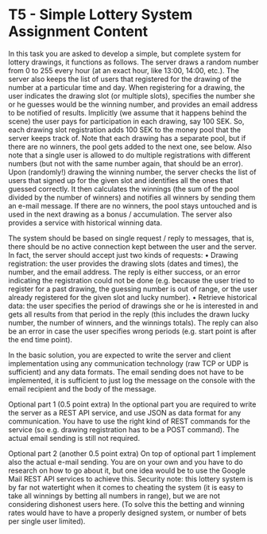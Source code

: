 # T5 - Simple Lottery System Assignment Content
In this task you are asked to develop a simple, but complete system for lottery drawings, it functions as follows. The server draws a random number from 0 to 255 every hour (at an exact hour, like 13:00, 14:00, etc.).
The server also keeps the list of users that registered for the drawing of the number at a particular time and day. When registering for a drawing, the user indicates the drawing slot (or multiple slots), specifies the number she or he guesses would be the winning number, and provides an email address to be notified of results.
Implicitly (we assume that it happens behind the scene) the user pays for participation in each drawing, say 100 SEK. So, each drawing slot registration adds 100 SEK to the money pool that the server keeps track of. Note that each drawing has a separate pool, but if there are no winners, the pool gets added to the next one, see below. Also note that a single user is allowed to do multiple registrations with different numbers (but not with the same number again, that should be an error).
Upon (randomly!) drawing the winning number, the server checks the list of users that signed up for the given slot and identifies all the ones that guessed correctly. It then calculates the winnings (the sum of the pool divided by the number of winners) and notifies all winners by sending them an e-mail message. If there are no winners, the pool stays untouched and is used in the next drawing as a bonus / accumulation. The server also provides a service with historical winning data.

The system should be based on single request / reply to messages, that is, there should be no active connection kept between the user and the server. In fact, the server should accept just two kinds of requests:
• Drawing registration: the user provides the drawing slots (dates and times), the number, and the email address. The reply is either success, or an error indicating the registration could not be done (e.g. because the user tried to register for a past drawing, the guessing number is out of range, or the user already registered for the given slot and lucky number).
• Retrieve historical data: the user specifies the period of drawings she or he is interested in and gets all results from that period in the reply (this includes the drawn lucky number, the number of winners, and the winnings totals). The reply can also be an error in case the user specifies wrong periods (e.g. start point is after the end time point).

In the basic solution, you are expected to write the server and client implementation using any communication technology (raw TCP or UDP is sufficient) and any data formats. The email sending does not have to be implemented, it is sufficient to just log the message on the console with the email recipient and the body of the message.

Optional part 1 (0.5 point extra)
In the optional part you are required to write the server as a REST API service, and use JSON as data format for any communication. You have to use the right kind of REST commands for the service (so e.g. drawing registration has to be a POST command). The actual email sending is still not required.

Optional part 2 (another 0.5 point extra)
On top of optional part 1 implement also the actual e-mail sending. You are on your own and you have to do research on how to go about it, but one idea would be to use the Google Mail REST API services to achieve this.
Security note: this lottery system is by far not watertight when it comes to cheating the system (it is easy to take all winnings by betting all numbers in range), but we are not considering dishonest users here. (To solve this the betting and winning rates would have to have a properly designed system, or number of bets per single user limited).
